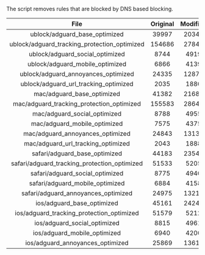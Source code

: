 The script removes rules that are blocked by DNS based blocking.


| File | Original | Modified |
|:----:|:-----:|:-----:|
| ublock/adguard_base_optimized | 39997 | 20347 |
| ublock/adguard_tracking_protection_optimized | 154686 | 27842 |
| ublock/adguard_social_optimized | 8744 | 4919 |
| ublock/adguard_mobile_optimized | 6866 | 4139 |
| ublock/adguard_annoyances_optimized | 24335 | 12873 |
| ublock/adguard_url_tracking_optimized | 2035 | 1880 |
| mac/adguard_base_optimized | 41382 | 21687 |
| mac/adguard_tracking_protection_optimized | 155583 | 28649 |
| mac/adguard_social_optimized | 8788 | 4955 |
| mac/adguard_mobile_optimized | 7575 | 4375 |
| mac/adguard_annoyances_optimized | 24843 | 13132 |
| mac/adguard_url_tracking_optimized | 2043 | 1888 |
| safari/adguard_base_optimized | 44183 | 23540 |
| safari/adguard_tracking_protection_optimized | 51533 | 5205 |
| safari/adguard_social_optimized | 8775 | 4940 |
| safari/adguard_mobile_optimized | 6884 | 4158 |
| safari/adguard_annoyances_optimized | 24975 | 13210 |
| ios/adguard_base_optimized | 45161 | 24240 |
| ios/adguard_tracking_protection_optimized | 51579 | 5212 |
| ios/adguard_social_optimized | 8815 | 4961 |
| ios/adguard_mobile_optimized | 6940 | 4200 |
| ios/adguard_annoyances_optimized | 25869 | 13619 |